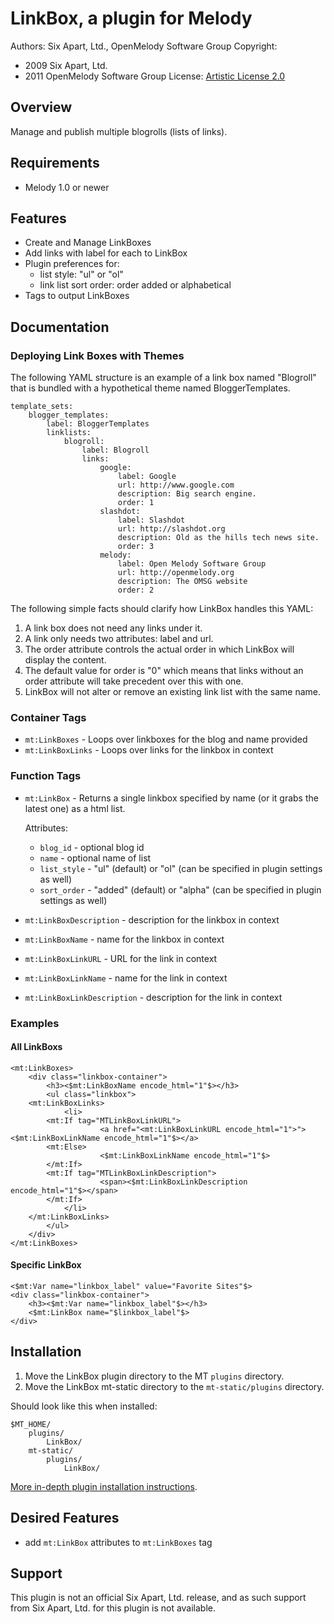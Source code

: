 # LinkBox, a plugin for Melody

Authors: Six Apart, Ltd., OpenMelody Software Group
Copyright:
* 2009 Six Apart, Ltd.
* 2011 OpenMelody Software Group
License: [Artistic License 2.0](http://www.opensource.org/licenses/artistic-license-2.0.php)


## Overview

Manage and publish multiple blogrolls (lists of  links).


## Requirements

* Melody 1.0 or newer


## Features

* Create and Manage LinkBoxes
* Add links with label for each to LinkBox
* Plugin preferences for:
    * list style: "ul" or "ol"
    * link list sort order: order added or alphabetical
* Tags to output LinkBoxes


## Documentation

### Deploying Link Boxes with Themes

The following YAML structure is an example of a link box named "Blogroll" that is bundled with a hypothetical theme named BloggerTemplates.

    template_sets:
        blogger_templates:
            label: BloggerTemplates
            linklists:
                blogroll:
                    label: Blogroll
                    links:
                        google:
                            label: Google
                            url: http://www.google.com
                            description: Big search engine.
                            order: 1
                        slashdot:
                            label: Slashdot
                            url: http://slashdot.org
                            description: Old as the hills tech news site.
                            order: 3
                        melody:
                            label: Open Melody Software Group
                            url: http://openmelody.org
                            description: The OMSG website
                            order: 2

The following simple facts should clarify how LinkBox handles this YAML:

1. A link box does not need any links under it.
2. A link only needs two attributes: label and url.
3. The order attribute controls the actual order in which LinkBox will display the content.
4. The default value for order is "0" which means that links without an order attribute will take precedent over this with one.
5. LinkBox will not alter or remove an existing link list with the same name.

### Container Tags

* `mt:LinkBoxes` - Loops over linkboxes for the blog and name provided
* `mt:LinkBoxLinks` - Loops over links for the linkbox in context

### Function Tags

* `mt:LinkBox` - Returns a single linkbox specified by name (or it grabs the latest one) as a html list.

    Attributes:
    
    * `blog_id` - optional blog id
    * `name` - optional name of list
    * `list_style` - "ul" (default) or "ol" (can be specified in plugin settings as well)
    * `sort_order` - "added" (default) or "alpha" (can be specified in plugin settings as well)

* `mt:LinkBoxDescription` - description for the linkbox in context
* `mt:LinkBoxName` - name for the linkbox in context
* `mt:LinkBoxLinkURL` - URL for the link in context
* `mt:LinkBoxLinkName` - name for the link in context
* `mt:LinkBoxLinkDescription` - description for the link in context

### Examples

#### All LinkBoxs

    <mt:LinkBoxes>
        <div class="linkbox-container">
            <h3><$mt:LinkBoxName encode_html="1"$></h3>
            <ul class="linkbox">
        <mt:LinkBoxLinks>
                <li>
            <mt:If tag="MTLinkBoxLinkURL">
                        <a href="<mt:LinkBoxLinkURL encode_html="1">"><$mt:LinkBoxLinkName encode_html="1"$></a>
            <mt:Else>
                        <$mt:LinkBoxLinkName encode_html="1"$>
            </mt:If>
            <mt:If tag="MTLinkBoxLinkDescription">
                        <span><$mt:LinkBoxLinkDescription encode_html="1"$></span>
            </mt:If>
                </li>
        </mt:LinkBoxLinks>
            </ul>
        </div>
    </mt:LinkBoxes>

#### Specific LinkBox

    <$mt:Var name="linkbox_label" value="Favorite Sites"$>
    <div class="linkbox-container">
        <h3><$mt:Var name="linkbox_label"$></h3>
        <$mt:LinkBox name="$linkbox_label"$>
    </div>


## Installation

1. Move the LinkBox plugin directory to the MT `plugins` directory.
2. Move the LinkBox mt-static directory to the `mt-static/plugins` directory.

Should look like this when installed:

    $MT_HOME/
        plugins/
            LinkBox/
        mt-static/
            plugins/
                LinkBox/

[More in-depth plugin installation instructions](http://tinyurl.com/easy-plugin-install).


## Desired Features

* add `mt:LinkBox` attributes to `mt:LinkBoxes` tag


## Support

This plugin is not an official Six Apart, Ltd. release, and as such support from Six Apart, Ltd. for this plugin is not available.
